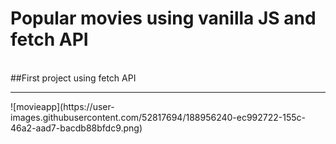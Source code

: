 # Popular movies using vanilla JS and fetch API
<br>
##First project using fetch API
<hr>
![movieapp](https://user-images.githubusercontent.com/52817694/188956240-ec992722-155c-46a2-aad7-bacdb88bfdc9.png)
